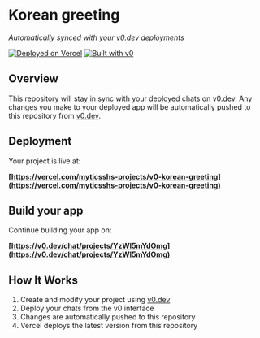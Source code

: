 # Korean greeting

*Automatically synced with your [v0.dev](https://v0.dev) deployments*

[![Deployed on Vercel](https://img.shields.io/badge/Deployed%20on-Vercel-black?style=for-the-badge&logo=vercel)](https://vercel.com/myticsshs-projects/v0-korean-greeting)
[![Built with v0](https://img.shields.io/badge/Built%20with-v0.dev-black?style=for-the-badge)](https://v0.dev/chat/projects/YzWI5mYdOmg)

## Overview

This repository will stay in sync with your deployed chats on [v0.dev](https://v0.dev).
Any changes you make to your deployed app will be automatically pushed to this repository from [v0.dev](https://v0.dev).

## Deployment

Your project is live at:

**[https://vercel.com/myticsshs-projects/v0-korean-greeting](https://vercel.com/myticsshs-projects/v0-korean-greeting)**

## Build your app

Continue building your app on:

**[https://v0.dev/chat/projects/YzWI5mYdOmg](https://v0.dev/chat/projects/YzWI5mYdOmg)**

## How It Works

1. Create and modify your project using [v0.dev](https://v0.dev)
2. Deploy your chats from the v0 interface
3. Changes are automatically pushed to this repository
4. Vercel deploys the latest version from this repository